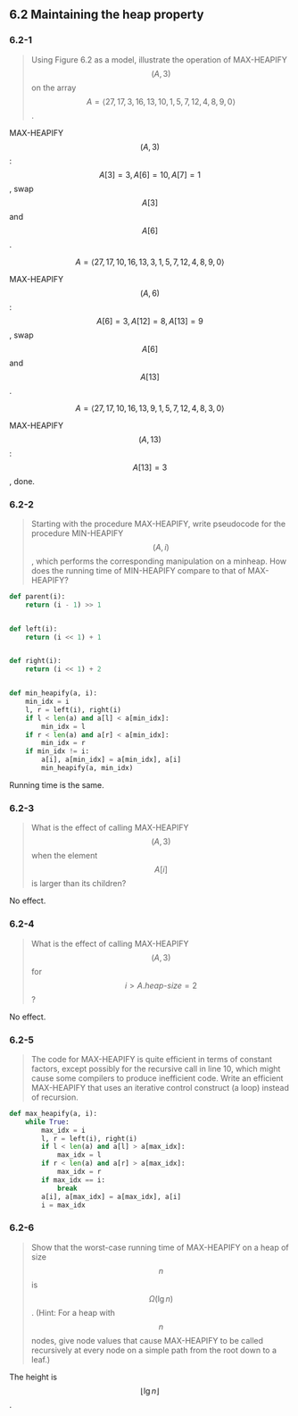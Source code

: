## 6.2 Maintaining the heap property

### 6.2-1

> Using Figure 6.2 as a model, illustrate the operation of MAX-HEAPIFY$$(A, 3)$$ on the array $$A = \left \langle 27, 17, 3, 16, 13, 10, 1, 5, 7, 12, 4, 8, 9, 0 \right \rangle$$.

MAX-HEAPIFY$$(A, 3)$$: $$A[3] = 3, A[6] = 10, A[7] = 1$$, swap $$A[3]$$ and $$A[6]$$.

$$A = \left \langle 27, 17, 10, 16, 13, 3, 1, 5, 7, 12, 4, 8, 9, 0 \right \rangle$$

MAX-HEAPIFY$$(A, 6)$$: $$A[6] = 3, A[12] = 8, A[13] = 9$$, swap $$A[6]$$ and $$A[13]$$.

$$A = \left \langle 27, 17, 10, 16, 13, 9, 1, 5, 7, 12, 4, 8, 3, 0 \right \rangle$$

MAX-HEAPIFY$$(A, 13)$$: $$A[13] = 3$$, done.

### 6.2-2

> Starting with the procedure MAX-HEAPIFY, write pseudocode for the procedure MIN-HEAPIFY$$(A, i)$$, which performs the corresponding manipulation on a minheap. How does the running time of MIN-HEAPIFY compare to that of MAX-HEAPIFY?

```python
def parent(i):
    return (i - 1) >> 1


def left(i):
    return (i << 1) + 1


def right(i):
    return (i << 1) + 2


def min_heapify(a, i):
    min_idx = i
    l, r = left(i), right(i)
    if l < len(a) and a[l] < a[min_idx]:
        min_idx = l
    if r < len(a) and a[r] < a[min_idx]:
        min_idx = r
    if min_idx != i:
        a[i], a[min_idx] = a[min_idx], a[i]
        min_heapify(a, min_idx)
```

Running time is the same.

### 6.2-3

> What is the effect of calling MAX-HEAPIFY$$(A, 3)$$ when the element $$A[i]$$ is larger than its children?

No effect.

### 6.2-4

> What is the effect of calling MAX-HEAPIFY$$(A, 3)$$ for $$i > A.heap\text{-}size=2$$?

No effect.

### 6.2-5

> The code for MAX-HEAPIFY is quite efficient in terms of constant factors, except possibly for the recursive call in line 10, which might cause some compilers to produce inefficient code. Write an efficient MAX-HEAPIFY that uses an iterative control construct (a loop) instead of recursion.

```python
def max_heapify(a, i):
    while True:
        max_idx = i
        l, r = left(i), right(i)
        if l < len(a) and a[l] > a[max_idx]:
            max_idx = l
        if r < len(a) and a[r] > a[max_idx]:
            max_idx = r
        if max_idx == i:
            break
        a[i], a[max_idx] = a[max_idx], a[i]
        i = max_idx
```

### 6.2-6

> Show that the worst-case running time of MAX-HEAPIFY on a heap of size $$n$$ is $$\Omega(\lg n)$$. (Hint: For a heap with $$n$$ nodes, give node values that cause MAX-HEAPIFY to be called recursively at every node on a simple path from the root down to a leaf.)

The height is $$\left \lfloor \lg n \right \rfloor$$.
